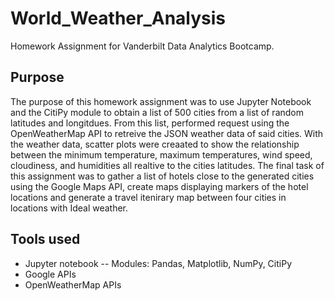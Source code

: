 # World_Weather_Analysis
Homework Assignment for Vanderbilt Data Analytics Bootcamp.
## Purpose
The purpose of this homework assignment was to use Jupyter Notebook and the CitiPy module to obtain a list of 500 cities from a list of random latitudes and longitdues. From this list, performed request using the OpenWeatherMap API to retreive the JSON weather data of said cities. With the weather data, scatter plots were creaated to show the relationship between the minimum temperature, maximum temperatures, wind speed, cloudiness, and humidities all realtive to the cities latitudes. 
The final task of this assignment was to gather a list of hotels close to the generated cities using the Google Maps API, create maps displaying markers of the hotel locations and generate a travel itenirary map between four cities in locations with Ideal weather. 
## Tools used 
- Jupyter notebook
 -- Modules: Pandas, Matplotlib, NumPy, CitiPy
- Google APIs
- OpenWeatherMap APIs
